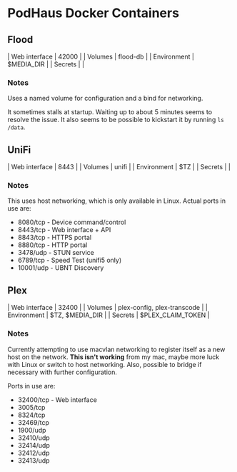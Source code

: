 # PodHaus Docker Containers

## Flood

| Web interface | 42000                                      |
| Volumes       | flood-db                                   |
| Environment   | $MEDIA_DIR                                 |
| Secrets       |                                            |

### Notes

Uses a named volume for configuration and a bind for networking.

It sometimes stalls at startup. Waiting up to about 5 minutes seems to resolve the issue.
It also seems to be possible to kickstart it by running `ls /data`.

## UniFi

| Web interface | 8443                                       |
| Volumes       | unifi                                      |
| Environment   | $TZ                                        |
| Secrets       |                                            |

### Notes

This uses host networking, which is only available in Linux. Actual ports in use are:

* 8080/tcp - Device command/control
* 8443/tcp - Web interface + API
* 8843/tcp - HTTPS portal
* 8880/tcp - HTTP portal
* 3478/udp - STUN service
* 6789/tcp - Speed Test (unifi5 only)
* 10001/udp - UBNT Discovery

## Plex

| Web interface | 32400                                      |
| Volumes       | plex-config, plex-transcode                |
| Environment   | $TZ, $MEDIA_DIR                            |
| Secrets       | $PLEX_CLAIM_TOKEN                          |

### Notes

Currently attempting to use macvlan networking to register itself as a new host on the network.
**This isn't working** from my mac, maybe more luck with Linux or switch to host networking. Also,
possible to bridge if necessary with further configuration.

Ports in use are:

* 32400/tcp - Web interface
* 3005/tcp
* 8324/tcp
* 32469/tcp
* 1900/udp
* 32410/udp
* 32414/udp
* 32412/udp
* 32413/udp